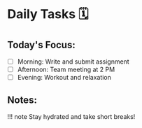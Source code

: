 # Daily Tasks 🗓️

## Today's Focus:
- [ ] Morning: Write and submit assignment
- [ ] Afternoon: Team meeting at 2 PM
- [ ] Evening: Workout and relaxation

## Notes:
!!! note
    Stay hydrated and take short breaks!
